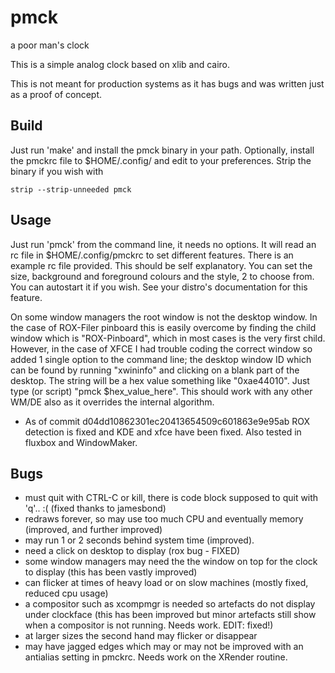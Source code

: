 pmck
====

a poor man's clock

This is a simple analog clock based on xlib and cairo.

This is not meant for production systems as it has bugs and was written just as
a proof of concept.

Build
-----
Just run 'make' and install the pmck binary in your path. Optionally,
install the pmckrc file to $HOME/.config/ and edit to your preferences.
Strip the binary if you wish with 
```
strip --strip-unneeded pmck
```

Usage
-----
Just run 'pmck' from the command line, it needs no options. It will read an rc file 
in $HOME/.config/pmckrc to set different features. There is an example rc file
provided. This should be self explanatory. You can set the size, background
and foreground colours and the style, 2 to choose from. You can autostart it if
you wish. See your distro's documentation for this feature. 

On some window managers the root window is not the desktop window. In the case
of ROX-Filer pinboard this is easily overcome by finding the child window which
is "ROX-Pinboard", which in most cases is the very first child. However, in the
case of XFCE I had trouble coding the correct window so added 1 single option to the 
command line; the desktop window ID which can be found by running "xwininfo" and 
clicking on a blank part of the desktop. The string will be a hex value something 
like "0xae44010". Just type (or script) "pmck $hex_value_here". This should work 
with any other WM/DE also as it overrides the internal algorithm. 
- As of commit d04dd10862301ec20413654509c601863e9e95ab ROX detection is fixed 
and KDE and xfce have been fixed. Also tested in fluxbox and WindowMaker.

Bugs
----
- must quit with CTRL-C or kill, there is code block supposed to quit with 'q'.. :( 
(fixed thanks to jamesbond)
- redraws forever, so may use too much CPU and eventually memory (improved, and further improved)
- may run 1 or 2 seconds behind system time (improved).
- need a click on desktop to display (rox bug - FIXED)
- some window managers may need the the window on top for the clock to display 
(this has been vastly improved)
- can flicker at times of heavy load or on slow machines (mostly fixed, reduced cpu usage)
- a compositor such as xcompmgr is needed so artefacts do not display under clockface 
(this has been improved but minor artefacts still show when a compositor is not running. Needs work. EDIT: fixed!)
- at larger sizes the second hand may flicker or disappear
- may have jagged edges which may or may not be improved with an antialias setting in pmckrc. Needs work on the XRender routine.
